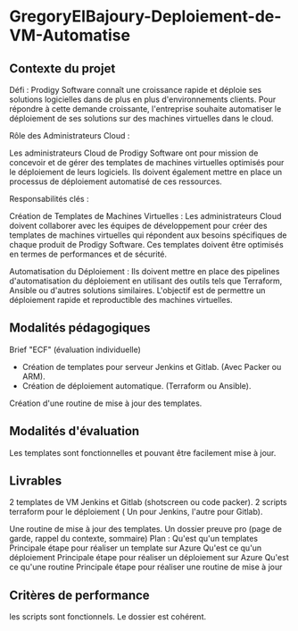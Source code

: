 # GregoryElBajoury-Deploiement-de-VM-Automatise

## **Contexte du projet**

Défi : Prodigy Software connaît une croissance rapide et déploie ses solutions logicielles dans de plus en plus d'environnements clients. Pour répondre à cette demande croissante, l'entreprise souhaite automatiser le déploiement de ses solutions sur des machines virtuelles dans le cloud.

Rôle des Administrateurs Cloud :

Les administrateurs Cloud de Prodigy Software ont pour mission de concevoir et de gérer des templates de machines virtuelles optimisés pour le déploiement de leurs logiciels. Ils doivent également mettre en place un processus de déploiement automatisé de ces ressources.

Responsabilités clés :

Création de Templates de Machines Virtuelles : Les administrateurs Cloud doivent collaborer avec les équipes de développement pour créer des templates de machines virtuelles qui répondent aux besoins spécifiques de chaque produit de Prodigy Software. Ces templates doivent être optimisés en termes de performances et de sécurité.

Automatisation du Déploiement : Ils doivent mettre en place des pipelines d'automatisation du déploiement en utilisant des outils tels que Terraform, Ansible ou d'autres solutions similaires. L'objectif est de permettre un déploiement rapide et reproductible des machines virtuelles.

## **Modalités pédagogiques**

Brief "ECF" (évaluation individuelle)

- Création de templates pour serveur Jenkins et Gitlab. (Avec Packer ou ARM).
- Création de déploiement automatique. (Terraform ou Ansible).

Création d'une routine de mise à jour des templates.

## **Modalités d'évaluation**

Les templates sont fonctionnelles et pouvant être facilement mise à jour.

## **Livrables**

2 templates de VM Jenkins et Gitlab (shotscreen ou code packer).
2 scripts terraform pour le déploiement ( Un pour Jenkins, l'autre pour Gitlab).

Une routine de mise à jour des templates.
Un dossier preuve pro (page de garde, rappel du contexte, sommaire)
Plan :
Qu'est qu'un templates
Principale étape pour réaliser un template sur Azure
Qu'est ce qu'un déploiement
Principale étape pour réaliser un déploiement sur Azure
Qu'est ce qu'une routine
Principale étape pour réaliser une routine de mise à jour

## **Critères de performance**

les scripts sont fonctionnels.
Le dossier est cohérent.
